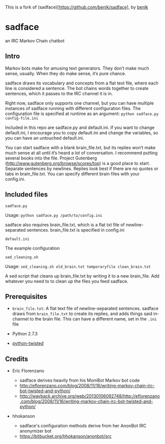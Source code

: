 This is a fork of (sadface)[https://github.com/benlk/sadface], by [benlk](https://github.com/benlk)

# sadface

an IRC Markov Chain chatbot

## Intro

Markov bots make for amusing text generators. They don’t make much sense, 
usually. When they do make sense, it’s pure chance.

sadface draws its vocabulary and concepts from a flat text file, where 
each line is considered a sentence. The bot chains words together to create 
sentences, which it passes to the IRC channel it is in.

Right now, sadface only supports one channel, but you can have multiple 
instances of sadface running with different configuration files. The 
configuration file is specified at runtime as an argument: 
`python sadface.py config-file.ini`

Included in this repo are sadface.py and default.ini. If you want to change 
default.ini, I encourage you to copy default.ini and change the variables, 
so you can have an untouched default.ini.

You can start sadface with a blank brain_file.txt, but its replies won’t 
make much sense at all until it’s heard a lot of conversation. I recommend 
putting several books into the file. Project Gutenberg 
(http://www.gutenberg.org/browse/scores/top) is a good place to start. 
Separate sentences by newlines. Replies look best if there are no quotes 
or tabs in brain_file.txt. You can specify different brain files with your 
config.ini.

## Included files

`sadface.py`

Usage: `python sadface.py /path/to/config.ini`

sadface also requires brain_file.txt, which is a flat txt file of newline-
separated sentences. brain_file.txt is specified in config.ini

`default.ini`

The example configuration

`sed_cleaning.sh`

Usage: `sed_cleaning.sh old_brain.txt temporaryfile clean_brain.txt`

A sed script that cleans up brain_file.txt by writing it to a new brain_file. 
Add whatever you need to to clean up the files you feed sadface.

## Prerequisites

- `brain_file.txt`: A flat text file of newline-separated sentences. sadface draws from `brain_file.txt` to create its replies, and adds things said in-channel 
to the brain file. This can have a different name, set in the `.ini` file

- Python 2.7.3  

- [python-twisted](http://twistedmatrix.com/trac/wiki/Downloads)

## Credits

- Eric Florenzano
	- sadface derives heavily from his MomBot Markov bot code
	- http://eflorenzano.com/blog/2008/11/16/writing-markov-chain-irc-bot-twisted-and-python/
	- http://wayback.archive.org/web/20130106092748/http://eflorenzano.com/blog/2008/11/16/writing-markov-chain-irc-bot-twisted-and-python/

- hhokanson
	- sadface's configuration methods derive from her AnonBot IRC anonymizer bot
	- https://bitbucket.org/hhokanson/anonbot/src

